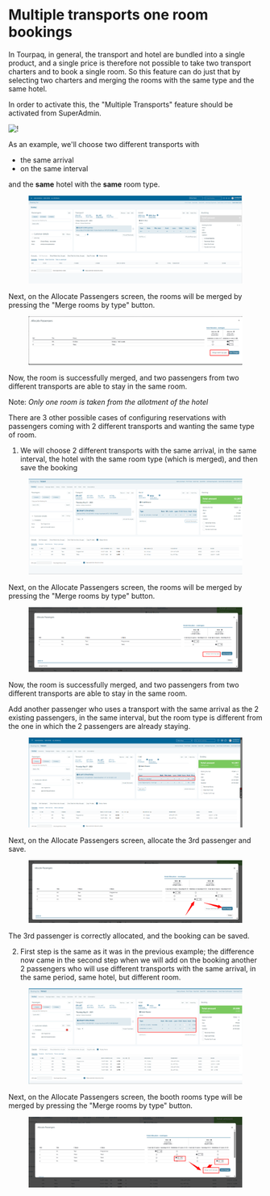 # Multiple transports one room bookings

In Tourpaq, in general, the transport and hotel are bundled into a single product, and a single price is therefore not possible to take two transport charters and to book a single room. So this feature can do just that by selecting two charters and merging the rooms with the same type and the same hotel.

In order to activate this, the "Multiple Transports" feature should be activated from SuperAdmin.

![!](https://docs.tourpaq.com/assets/images/multiple_transports_one_room_activate-54e8f954da95b4427bfd2666cfc62c31.png)

As an example, we'll choose two different transports with

* the same arrival
* on the same interval

and the **same** hotel with the **same** room type.

<figure><img src="../../.gitbook/assets/b337378e-5657-433e-8f6b-578196d03ea5.webp" alt=""><figcaption></figcaption></figure>

Next, on the Allocate Passengers screen, the rooms will be merged by pressing the "Merge rooms by type" button.

<figure><img src="../../.gitbook/assets/433fc318-d975-4b3f-a47a-995cc1701d1e.webp" alt=""><figcaption></figcaption></figure>

Now, the room is successfully merged, and two passengers from two different transports are able to stay in the same room.

Note: _Only one room is taken from the allotment of the hotel_

There are 3 other possible cases of configuring reservations with passengers coming with 2 different transports and wanting the same type of room.

1. We will choose 2 different transports with the same arrival, in the same interval, the hotel with the same room type (which is merged), and then save the booking

<figure><img src="../../.gitbook/assets/image (196).png" alt=""><figcaption></figcaption></figure>

Next, on the Allocate Passengers screen, the rooms will be merged by pressing the "Merge rooms by type" button.

<figure><img src="../../.gitbook/assets/image (197).png" alt=""><figcaption></figcaption></figure>

Now, the room is successfully merged, and two passengers from two different transports are able to stay in the same room.

Add another passenger who uses a transport with the same arrival as the 2 existing passengers, in the same interval, but the room type is different from the one in which the 2 passengers are already staying.

<figure><img src="../../.gitbook/assets/image (198).png" alt=""><figcaption></figcaption></figure>

Next, on the Allocate Passengers screen, allocate the 3rd passenger and save.&#x20;

<figure><img src="../../.gitbook/assets/image (199).png" alt=""><figcaption></figcaption></figure>

The 3rd passenger is correctly allocated, and the booking can be saved.

2. First step is the same as it was in the previous example; the difference now came in the second step when we will add on the booking another 2 passengers who will use different transports with the same arrival, in the same period, same hotel, but different room.

<figure><img src="../../.gitbook/assets/image (200).png" alt=""><figcaption></figcaption></figure>

Next, on the Allocate Passengers screen, the booth rooms type  will be merged by pressing the "Merge rooms by type" button.

<figure><img src="../../.gitbook/assets/image (201).png" alt=""><figcaption></figcaption></figure>
